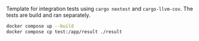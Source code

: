 Template for integration tests using `cargo nextest` and `cargo-llvm-cov`.
The tests are build and ran separately.

```sh
docker compose up --build
docker compose cp test:/app/result ./result
```